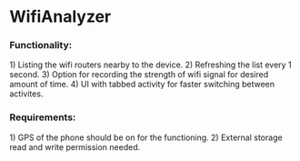 <h1>WifiAnalyzer</h1>
<h3>Functionality:</h3>
1) Listing the wifi routers nearby to the device.
2) Refreshing the list every 1 second.
3) Option for recording the strength of wifi signal for desired amount of time.
4) UI with tabbed activity for faster switching between activites.

<h3>Requirements:</h3>
1) GPS of the phone should be on for the functioning.
2) External storage read and write permission needed.
